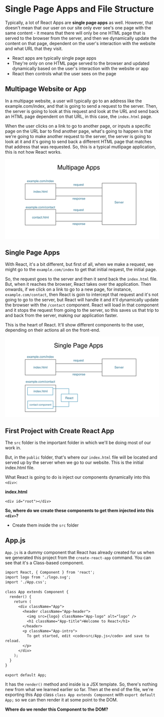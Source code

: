 # Single Page Apps and File Structure

Typically, a lot of React Apps are **single page apps** as well. However, that doesn't mean that our user on our site only ever see's one page with the same content - it means that there will only be one HTML page that is served to the browser from the server, and then we dynamically update the content on that page, dependent on the user's interaction with the website and what URL that they visit.

* React apps are typically single page apps
* They're only on one HTML page served to the browser and updated dynamically based on the user's interaction with the website or app
* React then controls what the user sees on the page

## Multipage Website or App

In a multipage website, a user will typically go to an address like the example.com/index, and that is going to send a request to the server. Then, the server is going to look at this request and look at the URL and send back an HTML page dependent on that URL, in this case, the ```index.html``` page.

When the user clicks on a link to go to another page, or inputs a specific page on the URL bar to find another page, what's going to happen is that we're going to make another request to the server, the server is going to look at it and it's going to send back a different HTML page that matches that address that was requested. So, this is a typical mutlipage application, this is not how React works.

<kbd>![alt text](img/multipageapp.png "screenshot")</kbd>

## Single Page Apps

With React, it's a bit different, but first of all, when we make a request, we might go to the ```example.com/index``` to get that initial request, the initial page.

So, the request goes to the server and then it send back the ```index.html``` file. But, when it reaches the browser, React takes over the application. Then onwards, if we click on a link to go to a new page, for instance, ```example.com/contact```, then React is goin to intercept that request and it's not going to go to the server, but React will handle it and it'll dynamically update the browser with the ```/contact``` component. React will load in that component and it stops the request from going to the server, so this saves us that trip to and back from the server, making our application faster. 

This is the heart of React. It'll show different components to the user, depending on their actions all on the front-end.

<kbd>![alt text](img/singlepageapp.png "screenshot")</kbd>

## First Project with Create React App

The ```src``` folder is the important folder in which we'll be doing most of our work in.

But, in the ```public``` folder, that's where our ```index.html``` file will be located and served up by the server when we go to our website. This is the initial index.html file. 

What React is going to do is inject our components dynamically into this ```<div>```: 

**index.html**
```
<div id="root"></div>
```

**So, where do we create these components to get them injected into this ```<div>```?**

* Create them inside the ```src``` folder

## App.js

```App.js``` is a dummy component that React has already created for us when we generated this project from the ```create-react-app``` command. You can see that it's a Class-based component.

```
import React, { Component } from 'react';
import logo from './logo.svg';
import './App.css';

class App extends Component {
  render() {
    return (
      <div className="App">
        <header className="App-header">
          <img src={logo} className="App-logo" alt="logo" />
          <h1 className="App-title">Welcome to React</h1>
        </header>
        <p className="App-intro">
          To get started, edit <code>src/App.js</code> and save to reload.
        </p>
      </div>
    );
  }
}

export default App;
```

It has the ```render()``` method and inside is a JSX template. So, there's nothing new from what we learned earlier so far. Then at the end of the file, we're exporting this App class ```class App extends Component``` with ```export default App;``` so we can then render it at some point to the DOM.

**Where do we render this Component to the DOM?**